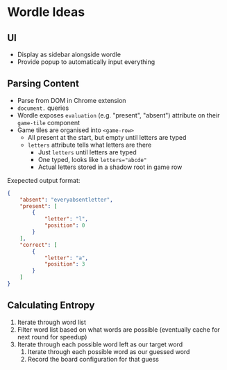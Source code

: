 # Wordle Ideas

## UI

* Display as sidebar alongside wordle
* Provide popup to automatically input everything

## Parsing Content

* Parse from DOM in Chrome extension
* `document.` queries
* Wordle exposes `evaluation` (e.g. "present", "absent") attribute on their `game-tile` component
* Game tiles are organised into `<game-row>`
	* All present at the start, but empty until letters are typed
	* `letters` attribute tells what letters are there
		* Just `letters` until letters are typed
		* One typed, looks like `letters="abcde"`
		* Actual letters stored in a shadow root in game row

Exepected output format:
```json
{
	"absent": "everyabsentletter",
	"present": [
		{
			"letter": "l",
			"position": 0
		}
	],
	"correct": [
		{
			"letter": "a",
			"position": 3
		}
	]
}
```

## Calculating Entropy

1. Iterate through word list
2. Filter word list based on what words are possible (eventually cache for next round for speedup)
3. Iterate through each possible word left as our target word
	1. Iterate through each possible word as our guessed word
	2. Record the board configuration for that guess